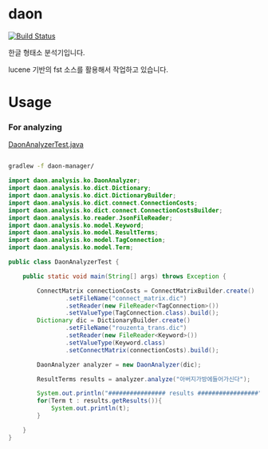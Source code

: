 # daon
[![Build Status](https://travis-ci.org/rasoio/daon.svg?branch=master)](https://travis-ci.org/rasoio/daon)

한글 형태소 분석기입니다.

lucene 기반의 fst 소스를 활용해서 작업하고 있습니다.

# Usage

### For analyzing

[DaonAnalyzerTest.java](https://github.com/rasoio/daon/blob/master/src/main/java/daon/analysis/ko/main/DaonAnalyzerExample.java)


```bash

gradlew -f daon-manager/

```

```java
import daon.analysis.ko.DaonAnalyzer;
import daon.analysis.ko.dict.Dictionary;
import daon.analysis.ko.dict.DictionaryBuilder;
import daon.analysis.ko.dict.connect.ConnectionCosts;
import daon.analysis.ko.dict.connect.ConnectionCostsBuilder;
import daon.analysis.ko.reader.JsonFileReader;
import daon.analysis.ko.model.Keyword;
import daon.analysis.ko.model.ResultTerms;
import daon.analysis.ko.model.TagConnection;
import daon.analysis.ko.model.Term;

public class DaonAnalyzerTest {

    public static void main(String[] args) throws Exception {

        ConnectMatrix connectionCosts = ConnectMatrixBuilder.create()
                .setFileName("connect_matrix.dic")
                .setReader(new FileReader<TagConnection>())
                .setValueType(TagConnection.class).build();
        Dictionary dic = DictionaryBuilder.create()
                .setFileName("rouzenta_trans.dic")
                .setReader(new FileReader<Keyword>())
                .setValueType(Keyword.class)
                .setConnectMatrix(connectionCosts).build();

        DaonAnalyzer analyzer = new DaonAnalyzer(dic);

        ResultTerms results = analyzer.analyze("아버지가방에들어가신다");

        System.out.println("################ results #################");
        for(Term t : results.getResults()){
            System.out.println(t);
        }

    }
}

```
